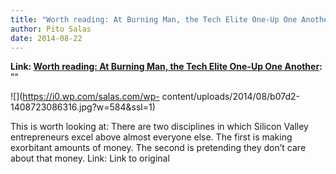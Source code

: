```yaml
---
title: "Worth reading: At Burning Man, the Tech Elite One-Up One Another"
author: Pito Salas
date: 2014-08-22
---
```


**Link: [Worth reading: At Burning Man, the Tech Elite One-Up One Another](None):** ""

![](https://i0.wp.com/salas.com/wp-
content/uploads/2014/08/b07d2-1408723086316.jpg?w=584&ssl=1)

This is worth looking at: There are two disciplines in which Silicon Valley
entrepreneurs excel above almost everyone else. The first is making exorbitant
amounts of money. The second is pretending they don’t care about that money.
Link: Link to original



